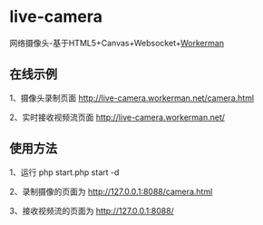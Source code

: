 # live-camera
网络摄像头-基于HTML5+Canvas+Websocket+[Workerman](http://www.workerman.net)

##  在线示例

1、摄像头录制页面 http://live-camera.workerman.net/camera.html

2、实时接收视频流页面 http://live-camera.workerman.net/


##  使用方法

1、运行 php start.php start -d

2、录制摄像的页面为 http://127.0.0.1:8088/camera.html

3、接收视频流的页面为 http://127.0.0.1:8088/

